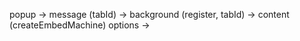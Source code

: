 popup -> message (tabId) -> background (register, tabId) -> content (createEmbedMachine) options ->
